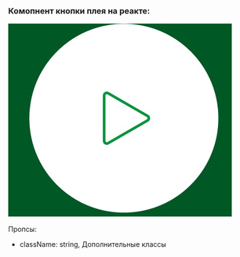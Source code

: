 ### Комопнент кнопки плея на реакте:
![screen](./screen.jpg?raw=true "Скриншот компонента кнопки плея на реакте")

Пропсы:
- className: string, Дополнительные классы
